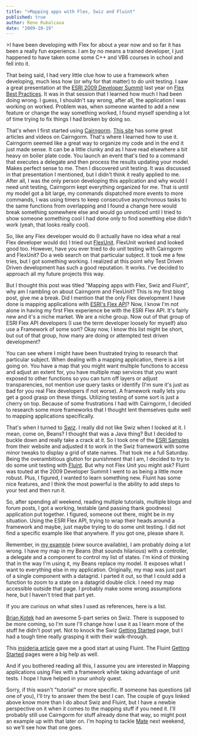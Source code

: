 ```yaml
---
title: ">Mapping apps with Flex, Swiz and Fluint"
published: true
author: Rene Rubalcava
date: "2009-10-19"
---
```


\>I have been developing with Flex for about a year now and so far it has been a really fun experience. I am by no means a trained developer, I just happened to have taken some some C++ and VB6 courses in school and fell into it.

  

That being said, I had very little clue how to use a framework when developing, much less how (or why for that matter) to do unit testing. I saw a great presentation at the [ESRI 2009 Developer Summit](http://proceedings.esri.com/library/userconf/devsummit09/index.html) last year on [Flex Best Practices](http://resources.esri.com/arcgisserver/apis/flex/index.cfm?fa=mediaGalleryDetails&mediaID=6D74B9C4-1422-2418-345AC9BAFA21FB23). It was in that session that I learned how much I had been doing wrong. I guess, I shouldn't say wrong, after all, the application I was working on worked. Problem was, when someone wanted to add a new feature or change the way something worked, I found myself spending a lot of time trying to fix things I had broken by doing so.

  

That's when I first started using [Cairngorm](http://opensource.adobe.com/wiki/display/cairngorm/Cairngorm;jsessionid=3ED7D3EB32D8CEF3025F23B2CAEA24E7). [This site](http://www.davidtucker.net/category/cairngorm/) has some great articles and videos on Cairngorm. That's where I learned how to use it. Cairngorm seemed like a great way to organize my code and in the end it just made sense. It can be a little clunky and as I have read elsewhere a bit heavy on boiler plate code. You launch an event that's tied to a command that executes a delegate and then process the results updating your model. Makes perfect sense to me. Then I discovered unit testing. It was discussed in that presentation I mentioned, but I didn't think it really applied to me. After all, I was the only person developing this application and why would I need unit testing, Cairngorm kept everything organized for me. That is until my model got a bit large, my commands dispatched more events to more commands, I was using timers to keep consecutive asynchronous tasks to the same functions from overlapping and I found a change here would break something somewhere else and would go unnoticed until I tried to show someone something cool I had done only to find something else didn't work (yeah, that looks really cool).

  

So, like any Flex developer would do (I actually have no idea what a real Flex developer would do) I tried out [FlexUnit](http://opensource.adobe.com/wiki/display/flexunit/FlexUnit). FlexUnit worked and looked good too. However, have you ever tried to do unit testing with Cairngorm and FlexUnit? Do a web search on that particular subject. It took me a few tries, but I got something working. I realized at this point why Test Driven Driven development has such a good reputation. It works. I've decided to approach all my future projects this way.

  

But I thought this post was titled "Mapping apps with Flex, Swiz and Fluint", why am I rambling on about Cairngorm and FlexUnit? This is my first blog post, give me a break. Did I mention that the only Flex development I have done is mapping applications with [ESRI's Flex API](http://resources.esri.com/arcgisserver/apis/flex/)? Now, I know I'm not alone in having my first Flex experience be with the ESRI Flex API. It's fairly new and it's a niche market. We are a niche group. Now out of that group of ESRI Flex API developers (I use the term developer loosely for myself) also use a Framework of some sort? Okay now, I know this list might be short, but out of that group, how many are doing or attempted test driven development?

  

You can see where I might have been frustrated trying to research that particular subject. When dealing with a mapping application, there is a lot going on. You have a map that you might want multiple functions to access and adjust an extent for, you have multiple map services that you want exposed to other functions so you can turn off layers or adjust transparencies, not mention use query tasks or identify (I'm sure it's just as bad for you real Flex developers if not worse). A framework really lets you get a good grasp on these things. Utilizing testing of some sort is just a cherry on top. Because of some frustrations I had with Cairngorm, I decided to research some more frameworks that I thought lent themselves quite well to mapping applications specifically.

  

That's when I turned to [Swiz](http://code.google.com/p/swizframework/). I really did not like Swiz when I looked at it. I mean, come on, Beans? I thought that was a Java thing? But I decided to buckle down and really take a crack at it. So I took one of the [ESRI Samples](http://resources.esri.com/help/9.3/arcgisserver/apis/flex/samples/index.html) from their website and adjusted it to work in the Swiz framework with some minor tweaks to display a grid of state names. That took me a full Saturday. Being the overambitious glutton for punishment that I am, I decided to try to do some unit testing with [Fluint](http://code.google.com/p/fluint/). But why not Flex Unit you might ask? Fluint was touted at the 2009 Developer Summit I went to as being a little more robust. Plus, I figured, I wanted to learn something new. Fluint has some nice features, and I think the most powerful is the ability to add steps to your test and then run it.

  

So, after spending all weekend, reading multiple tutorials, multiple blogs and forum posts, I got a working, testable (and passing thank goodness) application put together. I figured, someone out there, might be in my situation. Using the ESRI Flex API, trying to wrap their heads around a framework and maybe, just maybe trying to do some unit testing. I did not find a specific example like that anywhere. If you got one, please share it.

  

Remember, in [my example](http://odoe.net/thelab/flex/swizmapfluint/Index.html) (view source available), I am probably doing a lot wrong. I have my map in my Beans (that sounds hilarious) with a controller, a delegate and a component to control my list of states. I'm kind of thinking that in the way I'm using it, my Beans replace my model. It exposes what I want to everything else in my application. Originally, my map was just part of a single component with a datagrid. I parted it out, so that I could add a function to zoom to a state on a datagrid double click. I need my map accessible outside that page. I probably make some wrong assumptions here, but I haven't tried that part yet.

  

If you are curious on what sites I used as references, here is a list.

[Brian Kotek](http://www.briankotek.com/blog/index.cfm/2009/1/8/Using-Swiz-Part-1-Initial-Setup) had an awesome 5-part series on Swiz. There is supposed to be more coming, so I'm sure I'll change how I use it as I learn more of the stuff he didn't post yet. Not to knock the Swiz [Getting Started](http://code.google.com/p/swizframework/wiki/GettingStarted) page, but I had a tough time really grasping it with their walk-through.

  

This [insideria article](http://www.insideria.com/2008/10/automated-testing-and-you-self.html) gave me a good start at using Fluint. The Fluint [Getting Started](http://code.google.com/p/fluint/wiki/GettingStarted) pages were a big help as well.

  

And if you bothered reading all this, I assume you are interested in Mapping applications using Flex with a framework while taking advantage of unit tests. I hope I have helped in your unholy quest.

Sorry, if this wasn't "tutorial" or more specific. If someone has questions (all one of you), I'll try to answer them the best I can. The couple of guys linked above know more than I do about Swiz and Fluint, but I have a newbie perspective on it when it comes to the mapping stuff if you need it. I'll probably still use Cairngorm for stuff already done that way, so might post an example up with that later on. I'm hoping to tackle [Mate](http://mate.asfusion.com/) next weekend, so we'll see how that one goes.
